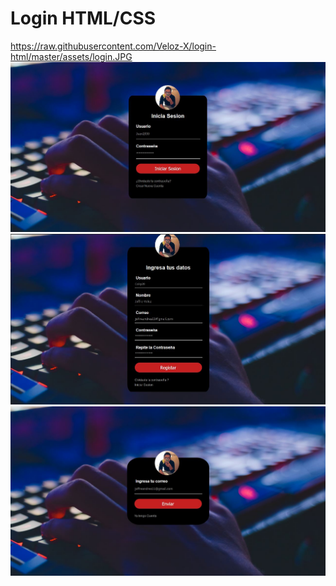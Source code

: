 # Login HTML/CSS
https://raw.githubusercontent.com/Veloz-X/login-html/master/assets/login.JPG
 ![alt text](https://raw.githubusercontent.com/Veloz-X/login-html/master/assets/login.JPG) 
 ![alt text](https://raw.githubusercontent.com/Veloz-X/login-html/master/assets/register.JPG) 
 ![alt text](https://raw.githubusercontent.com/Veloz-X/login-html/master/assets/reset.JPG) 
